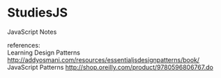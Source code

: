 StudiesJS
================
JavaScript Notes

references: 
<br>
Learning Design Patterns
http://addyosmani.com/resources/essentialjsdesignpatterns/book/
JavaScript Patterns
http://shop.oreilly.com/product/9780596806767.do
